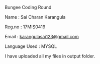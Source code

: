 Bungee Coding Round

Name : Sai Charan Karangula

Reg.no : 17MIS0419

Email : karangulasai123@gmail.com

Language Used : MYSQL

I have uploaded all my files in output folder.

